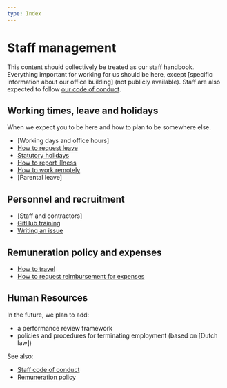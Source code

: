 ```yaml
---
type: Index
---
```


# Staff management

This content should collectively be treated as our staff handbook. Everything important for working for us should be here, except [specific information about our office building] (not publicly available). Staff are also expected to follow [our code of conduct](../../CODE_OF_CONDUCT.md).

## Working times, leave and holidays

When we expect you to be here and how to plan to be somewhere else.

* [Working days and office hours]
* [How to request leave](leave.md)
* [Statutory holidays](/organization/yearly-schedule.md)
* [How to report illness](sickness.md)
* [How to work remotely](remote-working.md)
* [Parental leave]

## Personnel and recruitment

* [Staff and contractors]
* [GitHub training](github-for-newcomers.md)
* [Writing an issue](writing-issues.md)


## Remuneration policy and expenses

* [How to travel](travel.md)
* [How to request reimbursement for expenses](expense.md)

## Human Resources

In the future, we plan to add:

* a performance review framework
* policies and procedures for terminating employment (based on [Dutch law])










See also:

* [Staff code of conduct](../../organization/staff-code-of-conduct.md)
* [Remuneration policy](../../organization/remuneration-policy.md)

